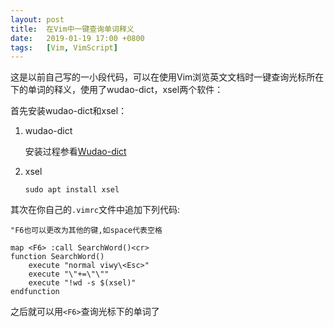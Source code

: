 ```yaml
---
layout:	post
title:	在Vim中一键查询单词释义
date:	2019-01-19 17:00 +0800
tags:	[Vim, VimScript]
---
```


这是以前自己写的一小段代码，可以在使用Vim浏览英文文档时一键查询光标所在下的单词的释义，使用了wudao-dict，xsel两个软件：

首先安装wudao-dict和xsel：

1. wudao-dict

	安装过程参看[Wudao-dict][]

2. xsel
	```
	sudo apt install xsel
	```
其次在你自己的```.vimrc```文件中追加下列代码:

```VimScript
"F6也可以更改为其他的键,如space代表空格

map <F6> :call SearchWord()<cr>
function SearchWord()
	execute "normal viwy\<Esc>"
	execute "\"+=\"\""
	execute "!wd -s $(xsel)"
endfunction
```

之后就可以用```<F6>```查询光标下的单词了

[Wudao-dict]: https://github.com/ChestnutHeng/Wudao-dict
